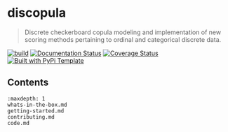 # discopula

> Discrete checkerboard copula modeling and implementation of new scoring methods pertaining to ordinal and categorical discrete data.

[![build](https://github.com/dmavani25/discopula/actions/workflows/test.yaml/badge.svg)](https://github.com/dmavani25/discopula/actions/workflows/test.yaml)
[![Documentation Status](https://readthedocs.org/projects/discopula/badge/?version=latest)](https://discopula.readthedocs.io/en/latest/?badge=latest)
[![Coverage Status](https://coveralls.io/repos/github/dmavani25/discopula/badge.svg?branch=master)](https://coveralls.io/github/dmavani25/discopula?branch=master)
[![Built with PyPi Template](https://img.shields.io/badge/PyPi_Template-v0.6.1-blue.svg)](https://github.com/christophevg/pypi-template)



## Contents

```{toctree}
:maxdepth: 1
whats-in-the-box.md
getting-started.md
contributing.md
code.md
```


